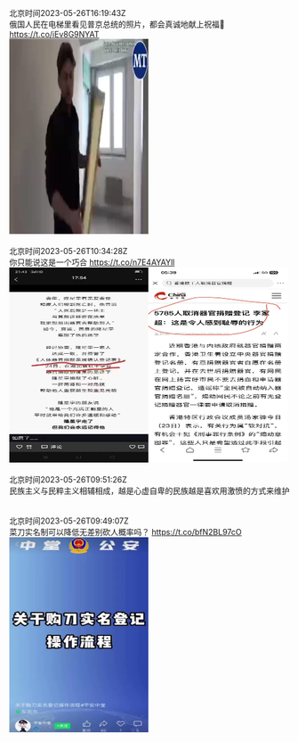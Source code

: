 北京时间2023-05-26T16:19:43Z<br>俄国人民在电梯里看见普京总统的照片，都会真诚地献上祝福🙏 https://t.co/iEv8G9NYAT<br><img src='/temp/video/2023/u-Month-5/ay-Day-26/yajunwwz/1662010613198102530_0.jpg' width='250' height='350'><br><br>北京时间2023-05-26T10:34:28Z<br>你只能说这是一个巧合 https://t.co/n7E4AYAYll<br><img src='/temp/image/2023/u-Month-5/1661923726924066816_0.jpg' width='250' height='350'><img src='/temp/image/2023/u-Month-5/1661923726924066816_1.jpg' width='250' height='350'><br><br>北京时间2023-05-26T09:51:26Z<br>民族主义与民粹主义相辅相成，越是心虚自卑的民族越是喜欢用激愤的方式来维护<br><br><br>北京时间2023-05-26T09:49:07Z<br>菜刀实名制可以降低无差别砍人概率吗？ https://t.co/bfN2BL97cO<br><img src='/temp/video/2023/u-Month-5/ay-Day-26/yajunwwz/1661912317259579395_0.jpg' width='250' height='350'><br><br>